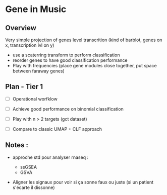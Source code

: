 # Gene in Music

## Overview
Very simple projection of genes level transcrition (kind of barblot, genes on x, transcription lvl on y)
- use a scaterring transform to perform classification
- reorder genes to have good classification performance
- Play with frequencies (place gene modules close together, put space between faraway genes)

## Plan - Tier 1
  - [ ] Operational worfklow
  - [ ] Achieve good performance on binomial classification
  - [ ] Play with n > 2 targets (gct dataset)
  - [ ] Compare to classic UMAP + CLF approach


## Notes :
  * approche std pour analyser rnaseq : 
      - ssGSEA
      - GSVA
  
  * Aligner les signaux pour voir si ça sonne faux ou juste (si un patient s'écarte il dissonne) 

